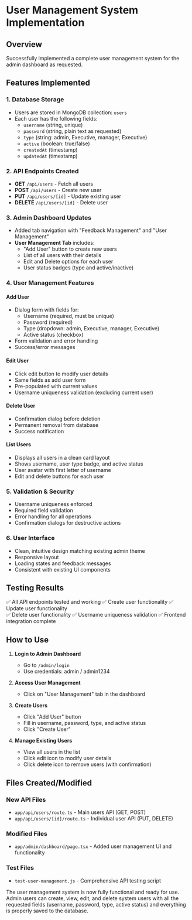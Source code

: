 # User Management System Implementation

## Overview
Successfully implemented a complete user management system for the admin dashboard as requested.

## Features Implemented

### 1. Database Storage
- Users are stored in MongoDB collection: `users`
- Each user has the following fields:
  - `username` (string, unique)
  - `password` (string, plain text as requested)
  - `type` (string: admin, Executive, manager, Executive)
  - `active` (boolean: true/false)
  - `createdAt` (timestamp)
  - `updatedAt` (timestamp)

### 2. API Endpoints Created
- **GET** `/api/users` - Fetch all users
- **POST** `/api/users` - Create new user
- **PUT** `/api/users/[id]` - Update existing user
- **DELETE** `/api/users/[id]` - Delete user

### 3. Admin Dashboard Updates
- Added tab navigation with "Feedback Management" and "User Management"
- **User Management Tab** includes:
  - "Add User" button to create new users
  - List of all users with their details
  - Edit and Delete options for each user
  - User status badges (type and active/inactive)

### 4. User Management Features

#### Add User
- Dialog form with fields for:
  - Username (required, must be unique)
  - Password (required)
  - Type (dropdown: admin, Executive, manager, Executive)
  - Active status (checkbox)
- Form validation and error handling
- Success/error messages

#### Edit User
- Click edit button to modify user details
- Same fields as add user form
- Pre-populated with current values
- Username uniqueness validation (excluding current user)

#### Delete User
- Confirmation dialog before deletion
- Permanent removal from database
- Success notification

#### List Users
- Displays all users in a clean card layout
- Shows username, user type badge, and active status
- User avatar with first letter of username
- Edit and delete buttons for each user

### 5. Validation & Security
- Username uniqueness enforced
- Required field validation
- Error handling for all operations
- Confirmation dialogs for destructive actions

### 6. User Interface
- Clean, intuitive design matching existing admin theme
- Responsive layout
- Loading states and feedback messages
- Consistent with existing UI components

## Testing Results
✅ All API endpoints tested and working
✅ Create user functionality
✅ Update user functionality  
✅ Delete user functionality
✅ Username uniqueness validation
✅ Frontend integration complete

## How to Use

1. **Login to Admin Dashboard**
   - Go to `/admin/login`
   - Use credentials: admin / admin1234

2. **Access User Management**
   - Click on "User Management" tab in the dashboard

3. **Create Users**
   - Click "Add User" button
   - Fill in username, password, type, and active status
   - Click "Create User"

4. **Manage Existing Users**
   - View all users in the list
   - Click edit icon to modify user details
   - Click delete icon to remove users (with confirmation)

## Files Created/Modified

### New API Files
- `app/api/users/route.ts` - Main users API (GET, POST)
- `app/api/users/[id]/route.ts` - Individual user API (PUT, DELETE)

### Modified Files
- `app/admin/dashboard/page.tsx` - Added user management UI and functionality

### Test Files
- `test-user-management.js` - Comprehensive API testing script

The user management system is now fully functional and ready for use. Admin users can create, view, edit, and delete system users with all the requested fields (username, password, type, active status) and everything is properly saved to the database.

